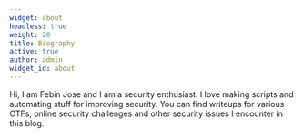 ```yaml
---
widget: about
headless: true
weight: 20
title: Biography
active: true
author: admin
widget_id: about
---
```

<!--StartFragment-->

Hi, I am Febin Jose and I am a security enthusiast. I love making scripts and automating stuff for improving security. You can find writeups for various CTFs, online security challenges and other security issues I encounter in this blog.

<!--EndFragment-->